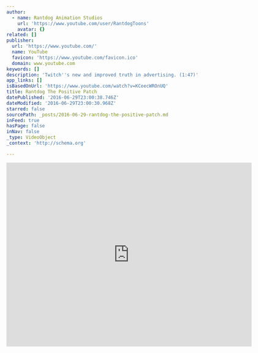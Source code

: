 ```yaml
---
author:
  - name: Rantdog Animation Studios
    url: 'https://www.youtube.com/user/RantdogToons'
    avatar: {}
related: []
publisher:
  url: 'https://www.youtube.com/'
  name: YouTube
  favicon: 'https://www.youtube.com/favicon.ico'
  domain: www.youtube.com
keywords: []
description: 'Twitch''s new and improved truth in advertising. (1:47)'
app_links: []
isBasedOnUrl: 'https://www.youtube.com/watch?v=KCeecWROnUQ'
title: Rantdog The Positive Patch
datePublished: '2016-06-29T23:00:38.746Z'
dateModified: '2016-06-29T23:00:30.968Z'
starred: false
sourcePath: _posts/2016-06-29-rantdog-the-positive-patch.md
inFeed: true
hasPage: false
inNav: false
_type: VideoObject
_context: 'http://schema.org'

---
```

<iframe src="https://cdn.embedly.com/widgets/media.html?src=https%3A%2F%2Fwww.youtube.com%2Fembed%2FKCeecWROnUQ%3Ffeature%3Doembed&amp;url=http%3A%2F%2Fwww.youtube.com%2Fwatch%3Fv%3DKCeecWROnUQ&amp;image=https%3A%2F%2Fi.ytimg.com%2Fvi%2FKCeecWROnUQ%2Fhqdefault.jpg&amp;key=b7d04c9b404c499eba89ee7072e1c4f7&amp;type=text%2Fhtml&amp;schema=youtube" width="640" height="480" scrolling="no" frameborder="0" allowfullscreen="" style=""></iframe>